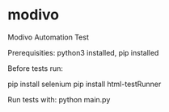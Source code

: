 # modivo
Modivo Automation Test

Prerequisities:
python3 installed, pip installed

Before tests run:

pip install selenium
pip install html-testRunner

Run tests with:
python main.py
